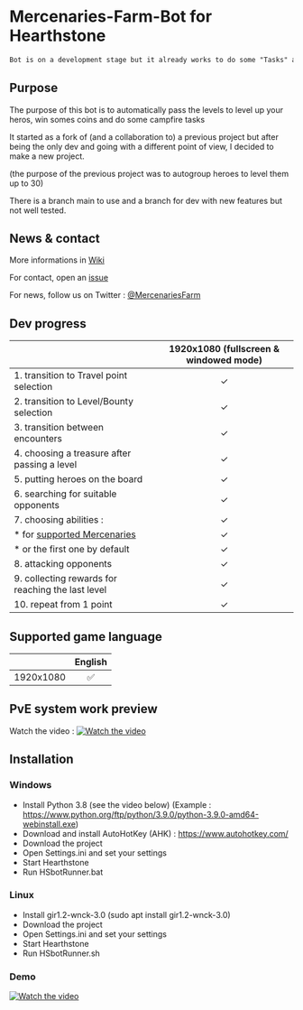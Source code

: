 # Mercenaries-Farm-Bot for Hearthstone
```diff
Bot is on a development stage but it already works to do some "Tasks" and run low level bounties
```
## Purpose
The purpose of this bot is to automatically pass the levels to level up your heros, win somes coins and do some campfire tasks 

It started as a fork of (and a collaboration to) a previous project but after being the only dev and going with a different point of view, I decided to make a new project.

(the purpose of the previous project was to autogroup heroes to level them up to 30)

There is a branch main to use and a branch for dev with new features but not well tested.


## News & contact 
More informations in [Wiki](https://github.com/Efemache/Mercenaries-Farm-Bot/wiki)

For contact, open an [issue](/issues)

For news, follow us on Twitter : [@MercenariesFarm](https://twitter.com/MercenariesFarm)

## Dev progress
|               |  1920x1080 (fullscreen & windowed mode) |
| :------------ | :-------------:| 
|1. transition to Travel point selection | ✓|
|2. transition to Level/Bounty selection | ✓|
|3. transition between encounters | ✓ |
|4. choosing a treasure after passing a level | ✓|
|5. putting heroes on the board | ✓|
|6. searching for suitable opponents | ✓|
|7. choosing abilities :  | ✓|
|    * for [supported Mercenaries](/wiki/Mercenaries) | ✓|
|    * or the first one by default | ✓|
|8. attacking opponents | ✓|
|9. collecting rewards for reaching the last level|  ✓|
|10. repeat from 1 point | ✓|
 
## Supported game language
|               |     English    |
| :------------ | :-------------:| 
|   1920x1080   |        ✅      |

## PvE system work preview
Watch the video : [![Watch the video](https://user-images.githubusercontent.com/68296704/137970053-fe49c896-d237-49f1-8658-46d1477340d7.png)](https://www.youtube.com/watch?v=znt1P3KkrNg&t)


## Installation
### Windows
* Install Python 3.8 (see the video below) (Example : https://www.python.org/ftp/python/3.9.0/python-3.9.0-amd64-webinstall.exe)
* Download and install AutoHotKey (AHK) : https://www.autohotkey.com/
* Download the project
* Open Settings.ini and set your settings
* Start Hearthstone
* Run HSbotRunner.bat


### Linux
* Install gir1.2-wnck-3.0 (sudo apt install gir1.2-wnck-3.0)
* Download the project
* Open Settings.ini and set your settings
* Start Hearthstone
* Run HSbotRunner.sh


### Demo
[![Watch the video](https://user-images.githubusercontent.com/68296704/138687982-0f6d971d-783d-4f35-a3a5-4f5d5a3e59af.png)](https://www.youtube.com/watch?v=nOZXCkrQ5fk)


